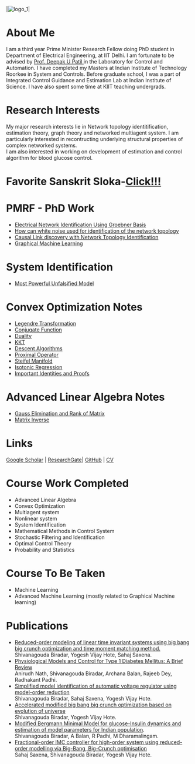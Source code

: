 |![logo_1](https://user-images.githubusercontent.com/65863581/84593905-73292a00-ae6c-11ea-85cc-eb32765471a4.jpg)|

# About Me 

I am a third year Prime Minister Research Fellow doing PhD student in Department of Electrical Engineering, at IIT Delhi. I am fortunate to be advised by [Prof. Deepak U Patil ](http://web.iitd.ac.in/~deepakpatil/) in the Laboratory for Control and Automation. I have completed my Masters at Indian Institute of Technology Roorkee in System and Controls. 
Before graduate school, I was a part of Integrated Control Guidance and Estimation Lab at Indian Institute of Science. 
I have also spent some time at KIIT teaching undergrads.

# Research Interests

My major research interests lie in Network topology identitification, estimation theory, graph theory and networked multiagent system.  I am particularly interested in recontructing underlying structural properties of complex networked systems. <br /> I am also interested in working on development of estimation and control algorithm for blood glucose control.
# Favorite Sanskrit Sloka-[Click!!!](https://github.com/ShivanB/Shivan-Biradar/blob/master/slokas.md)                                   
# PMRF - PhD Work
 - [Electrical Network Identification Using Groebner Basis](https://github.com/ShivanB/Shivan-Biradar/blob/master/Net_ID_Grob.md)<br>
 - [How can white noise used for identification of the network topology](https://github.com/ShivanB/Shivan-Biradar/blob/master/White_Noise_ID.md)<br>
 - [Causal Link discovery with Network Topology Identification](https://github.com/ShivanB/Shivan-Biradar/blob/master/Causal_link_ID.md)<br>
 - [Graphical Machine Learning](https://github.com/ShivanB/Shivan-Biradar/blob/master/GML.md)
 
 # System Identification
 - [Most Powerful Unfalsified Model](https://github.com/ShivanB/Shivan-Biradar/blob/master/mpum.ipynb)
 
# Convex Optimization Notes 
- [Legendre Transformation](https://github.com/ShivanB/Shivan-Biradar/blob/master/doc/0806.1147.pdf)
- [Conjugate Function]()
- [Duality]()  
- [KKT](https://github.com/ShivanB/Shivan-Biradar/blob/master/KKT.ipynb)  
- [Descent Algorithms](https://github.com/ShivanB/Shivan-Biradar/blob/master/Desc_Algo.ipynb) <br>
- [Proximal Operator](https://github.com/ShivanB/Shivan-Biradar/blob/master/Proximal_Operator.ipynb) <br>
- [Steifel Manifold]()
- [Isotonic Regression]()
- [Important Identities and Proofs]()

# Advanced Linear Algebra Notes
- [Gauss Elimination and Rank of Matrix]()
- [Matrix Inverse]()


# Links
[Google Scholar](https://scholar.google.com/citations?user=R8c6wqUAAAAJ&hl=en) | [ResearchGate](https://www.researchgate.net/profile/Shivanagouda_Biradar3)| [GitHub](https://github.com/ShiBirIIT) | [CV](/doc/Professional_CV.pdf)

# Course Work Completed
- Advanced Linear Algebra
- Convex Optimization
- Multiagent system
- Nonlinear system
- System Identification
- Mathematical Methods in Control System
- Stochastic Filtering and Identification
- Optimal Control Theory
- Probability and Statistics

# Course To Be Taken
- Machine Learning
- Advanced Machine Learning (mostly related to Graphical Machine learning) 

# Publications
- [Reduced-order modeling of linear time invariant systems using big bang big crunch optimization and time moment matching method.](https://www.sciencedirect.com/science/article/pii/S0307904X16301317)<br /> Shivanagouda Biradar, Yogesh Vijay Hote, Sahaj Saxena.<br />
- [Physiological Models and Control for Type 1 Diabetes Mellitus: A Brief Review](https://www.sciencedirect.com/science/article/pii/S2405896318302416)<br /> Anirudh Nath, Shivanagouda Biradar, Archana Balan, Rajeeb Dey, Radhakant Padhi.<br />
- [Simplified model identification of automatic voltage regulator using model-order reduction](https://ieeexplore.ieee.org/abstract/document/7274985)<br />Shivanagouda Biradar, Sahaj Saxena, Yogesh Vijay Hote.<br /> 
- [Accelerated modified big bang big crunch optimization based on evolution of universe](https://ieeexplore.ieee.org/abstract/document/8263028)<br />Shivanagouda Biradar, Yogesh Vijay Hote.<br />
- [Modified Bergmann Minimal Model for glucose-Insulin dynamics and estimation of model parameters for Indian population](https://www.semanticscholar.org/paper/MODIFIED-BERGMAN-MINIMAL-MODEL-FOR-GLUCOSE-INSULIN-Biradar-Balan/2953cf8f5a09b2592aaaeaaab2d8982419b09608).<br /> Shivanagouda Biradar, A Balan, R Padhi, M Dharamalingam.
- [Fractional-order IMC controller for high-order system using reduced-order modelling via Big-Bang, Big-Crunch optimisation](https://www.tandfonline.com/doi/full/10.1080/00207721.2021.1942587) <br /> Sahaj Saxena, Shivanagouda Biradar, Yogesh Vijay Hote.  <br />
